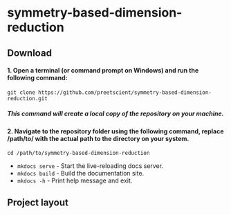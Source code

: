 # symmetry-based-dimension-reduction


## Download
#### 1. Open a terminal (or command prompt on Windows) and run the following command:
`git clone https://github.com/preetscient/symmetry-based-dimension-reduction.git`
##### This command will create a local copy of the repository on your machine.

#### 2. Navigate to the repository folder using the following command, replace /path/to/ with the actual path to the directory on your system.
`cd /path/to/symmetry-based-dimension-reduction`

* `mkdocs serve` - Start the live-reloading docs server.
* `mkdocs build` - Build the documentation site.
* `mkdocs -h` - Print help message and exit.

## Project layout
